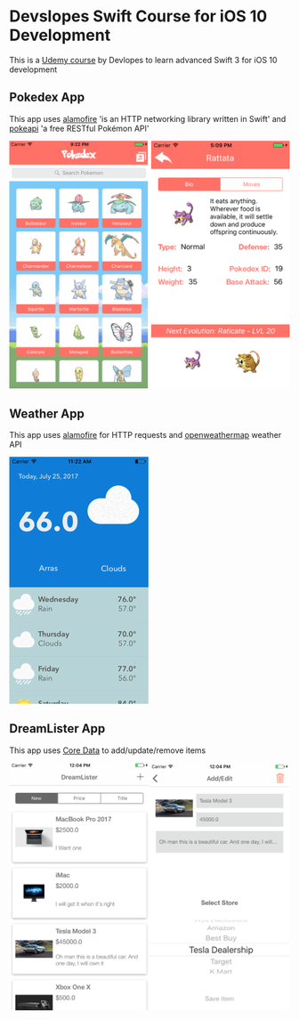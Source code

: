 # Devslopes Swift Course for iOS 10 Development


This is a [Udemy course](https://www.udemy.com/devslopes-ios10) by Devlopes to learn advanced Swift 3 for iOS 10 development

## Pokedex App

This app uses [alamofire](https://github.com/Alamofire/Alamofire) 'is an HTTP networking library written in Swift' and [pokeapi](https://pokeapi.co/) 'a free RESTful Pokémon API'

![Pokedex Images](./images/pokedex.png "Pokedex Images")


## Weather App

This app uses [alamofire](https://github.com/Alamofire/Alamofire) for HTTP requests and [openweathermap](https://openweathermap.org/) weather API

<img src="./images/weather.png" width="250">


## DreamLister App

This app uses [Core Data](https://developer.apple.com/documentation/coredata) to add/update/remove items

![Dreamlister Images](./images/dreamlister.png "Dreamlister Images")
